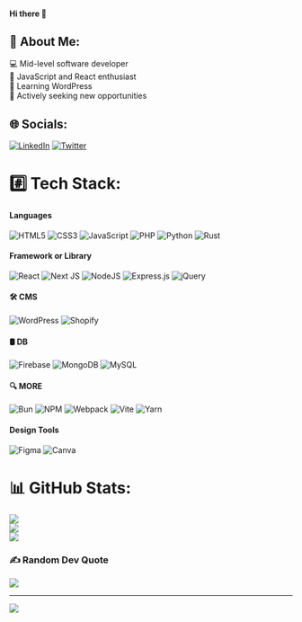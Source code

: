 #### Hi there 👋

## 💫 About Me:
💻 Mid-level software developer<br>
🚀 JavaScript and React enthusiast<br>
🌱 Learning WordPress<br>
🔭 Actively seeking new opportunities

## 🌐 Socials:
[![LinkedIn](https://img.shields.io/badge/LinkedIn-%230077B5.svg?logo=linkedin&logoColor=white)](https://linkedin.com/in/mrsbs) [![Twitter](https://img.shields.io/badge/X-black.svg?logo=X&logoColor=white)](https://x.com/subaasw) 

# #️⃣ Tech Stack:

#### Languages
![HTML5](https://img.shields.io/badge/html5-%23E34F26.svg?style=for-the-badge&logo=html5&logoColor=white) 
![CSS3](https://img.shields.io/badge/css3-%231572B6.svg?style=for-the-badge&logo=css3&logoColor=white)
![JavaScript](https://img.shields.io/badge/javascript-%23323330.svg?style=for-the-badge&logo=javascript&logoColor=%23F7DF1E) 
![PHP](https://img.shields.io/badge/php-%23777BB4.svg?style=for-the-badge&logo=php&logoColor=white) 
![Python](https://img.shields.io/badge/python-3670A0?style=for-the-badge&logo=python&logoColor=ffdd54) 
![Rust](https://img.shields.io/badge/rust-%23000000.svg?style=for-the-badge&logo=rust&logoColor=white)

#### Framework or Library
![React](https://img.shields.io/badge/react-%2320232a.svg?style=for-the-badge&logo=react&logoColor=%2361DAFB)
![Next JS](https://img.shields.io/badge/Next-black?style=for-the-badge&logo=next.js&logoColor=white)
![NodeJS](https://img.shields.io/badge/node.js-6DA55F?style=for-the-badge&logo=node.js&logoColor=white)
![Express.js](https://img.shields.io/badge/express.js-%23404d59.svg?style=for-the-badge&logo=express&logoColor=%2361DAFB)
![jQuery](https://img.shields.io/badge/jquery-%230769AD.svg?style=for-the-badge&logo=jquery&logoColor=white)

#### 🛠️ CMS
![WordPress](https://img.shields.io/badge/WordPress-%23117AC9.svg?style=for-the-badge&logo=WordPress&logoColor=white)
![Shopify](https://img.shields.io/badge/Shopify-96bf48?logo=shopify&style=for-the-badge&logoColor=white)

#### 🛢 DB
![Firebase](https://img.shields.io/badge/Firebase-FFA611?style=for-the-badge&logo=Firebase&logoColor=white) ![MongoDB](https://img.shields.io/badge/MongoDB-589636.svg?style=for-the-badge&logo=mongodb&logoColor=white) ![MySQL](https://img.shields.io/badge/mysql-00758f?style=for-the-badge&logo=mysql&logoColor=white)

#### 🔍 MORE
![Bun](https://img.shields.io/badge/Bun-%23000000.svg?style=for-the-badge&logo=bun&logoColor=white) 
![NPM](https://img.shields.io/badge/NPM-%23CB3837.svg?style=for-the-badge&logo=npm&logoColor=white) 
![Webpack](https://img.shields.io/badge/webpack-%238DD6F9.svg?style=for-the-badge&logo=webpack&logoColor=black) 
![Vite](https://img.shields.io/badge/vite-%23646CFF.svg?style=for-the-badge&logo=vite&logoColor=white) 
![Yarn](https://img.shields.io/badge/yarn-%232C8EBB.svg?style=for-the-badge&logo=yarn&logoColor=white) 

#### Design Tools

![Figma](https://img.shields.io/badge/figma-ff7262.svg?style=for-the-badge&logo=figma&logoColor=white) ![Canva](https://img.shields.io/badge/Canva-7D2AE7.svg?style=for-the-badge&logo=Canva&logoColor=white)

# 📊 GitHub Stats:
![](https://github-readme-stats.vercel.app/api?username=subaasw&theme=dark&hide_border=false&include_all_commits=true&count_private=true)<br/>
![](https://github-readme-streak-stats.herokuapp.com/?user=subaasw&theme=dark&hide_border=false)<br/>
![](https://github-readme-stats.vercel.app/api/top-langs/?username=subaasw&theme=dark&hide_border=false&include_all_commits=true&count_private=true&layout=compact)

### ✍️ Random Dev Quote
![](https://quotes-github-readme.vercel.app/api?type=horizontal&theme=radical)

---
[![](https://visitcount.itsvg.in/api?id=subaasw&icon=5&color=1)](https://visitcount.itsvg.in)
